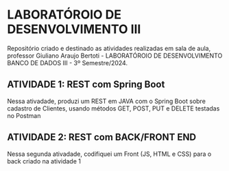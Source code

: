 # LABORATÓROIO DE DESENVOLVIMENTO III
Repositório criado e destinado as atividades realizadas em sala de aula, professor Giuliano Araujo Bertoti - LABORATÓROIO DE DESENVOLVIMENTO BANCO DE DADOS III - 3º Semestre/2024.

## ATIVIDADE 1: REST com Spring Boot
<p>Nessa ativadade, produzi um REST em JAVA com o Spring Boot sobre cadastro de Clientes, usando métodos GET, POST, PUT e DELETE testadas no Postman</p>

## ATIVIDADE 2: REST com BACK/FRONT END
<p>Nessa segunda ativadade, codifiquei um Front (JS, HTML e CSS) para o back criado na atividade 1</p>
